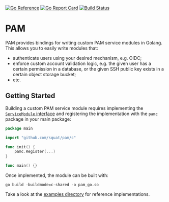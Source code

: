 [![Go Reference](https://pkg.go.dev/badge/github.com/squat/pam.svg)](https://pkg.go.dev/github.com/squat/pam)
[![Go Report Card](https://goreportcard.com/badge/github.com/squat/pam)](https://goreportcard.com/report/github.com/squat/pam)
[![Build Status](https://github.com/squat/pam/actions/workflows/ci.yaml/badge.svg?branch=main)](https://github.com/squat/pam/actions/workflows/ci.yaml)

# PAM

PAM provides bindings for writing custom PAM service modules in Golang.
This allows you to easily write modules that:
* authenticate users using your desired mechanism, e.g. OIDC;
* enforce custom account validation logic, e.g. the given user has a certain permission in a database, or the given SSH public key exists in a certain object storage bucket;
* etc.

## Getting Started

Building a custom PAM service module requires implementing the [`ServiceModule` interface](/service_module.go) and registering the implementation with the `pamc` package in your main package:
```go
package main

import "github.com/squat/pam/c"

func init() {
    pamc.Register(...)
}

func main() {}
```

Once implemented, the module can be built with:
```shell
go build -buildmode=c-shared -o pam_go.so
```

Take a look at the [examples directory](/examples) for reference implementations.

